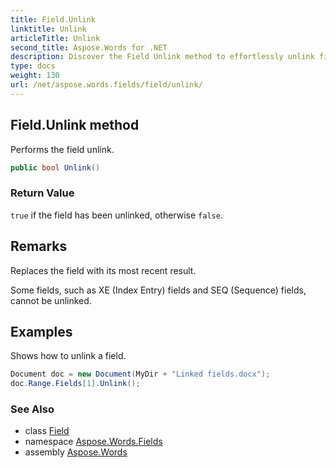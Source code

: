 ```yaml
---
title: Field.Unlink
linktitle: Unlink
articleTitle: Unlink
second_title: Aspose.Words for .NET
description: Discover the Field Unlink method to effortlessly unlink fields, enhancing your data management and streamlining your workflow for optimal results.
type: docs
weight: 130
url: /net/aspose.words.fields/field/unlink/
---
```

## Field.Unlink method

Performs the field unlink.

```csharp
public bool Unlink()
```

### Return Value

`true` if the field has been unlinked, otherwise `false`.

## Remarks

Replaces the field with its most recent result.

Some fields, such as XE (Index Entry) fields and SEQ (Sequence) fields, cannot be unlinked.

## Examples

Shows how to unlink a field.

```csharp
Document doc = new Document(MyDir + "Linked fields.docx");
doc.Range.Fields[1].Unlink();
```

### See Also

* class [Field](../)
* namespace [Aspose.Words.Fields](../../../aspose.words.fields/)
* assembly [Aspose.Words](../../../)
